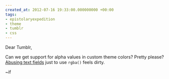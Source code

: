 ```yaml
---
created_at: 2012-07-16 19:33:00.000000000 +00:00
tags:
- epistolaryexpedition
- theme
- tumblr
- css
---
```


Dear Tumblr,

Can we get support for alpha values in custom theme colors? Pretty
please? [Abusing text
fields](https://bitbucket.org/kxz/dichotomy/src/7ca742d889ef/dichotomy.html#cl-21)
just to use `rgba()` feels dirty.

~if
